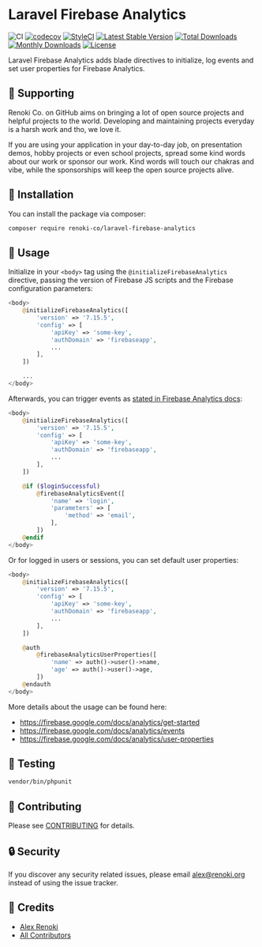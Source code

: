 Laravel Firebase Analytics
==========================

![CI](https://github.com/renoki-co/laravel-firebase-analytics/workflows/CI/badge.svg?branch=master)
[![codecov](https://codecov.io/gh/renoki-co/laravel-firebase-analytics/branch/master/graph/badge.svg)](https://codecov.io/gh/renoki-co/laravel-firebase-analytics/branch/master)
[![StyleCI](https://github.styleci.io/repos/282577033/shield?branch=master)](https://github.styleci.io/repos/282577033)
[![Latest Stable Version](https://poser.pugx.org/renoki-co/laravel-firebase-analytics/v/stable)](https://packagist.org/packages/renoki-co/laravel-firebase-analytics)
[![Total Downloads](https://poser.pugx.org/renoki-co/laravel-firebase-analytics/downloads)](https://packagist.org/packages/renoki-co/laravel-firebase-analytics)
[![Monthly Downloads](https://poser.pugx.org/renoki-co/laravel-firebase-analytics/d/monthly)](https://packagist.org/packages/renoki-co/laravel-firebase-analytics)
[![License](https://poser.pugx.org/renoki-co/laravel-firebase-analytics/license)](https://packagist.org/packages/renoki-co/laravel-firebase-analytics)

Laravel Firebase Analytics adds blade directives to initialize, log events and set user properties for Firebase Analytics.

## 🤝 Supporting

Renoki Co. on GitHub aims on bringing a lot of open source projects and helpful projects to the world. Developing and maintaining projects everyday is a harsh work and tho, we love it.

If you are using your application in your day-to-day job, on presentation demos, hobby projects or even school projects, spread some kind words about our work or sponsor our work. Kind words will touch our chakras and vibe, while the sponsorships will keep the open source projects alive.

## 🚀 Installation

You can install the package via composer:

```bash
composer require renoki-co/laravel-firebase-analytics
```

## 🙌 Usage

Initialize in your `<body>` tag using the `@initializeFirebaseAnalytics` directive, passing the version of Firebase JS scripts and the Firebase configuration parameters:

```php
<body>
    @initializeFirebaseAnalytics([
        'version' => '7.15.5',
        'config' => [
            'apiKey' => 'some-key',
            'authDomain' => 'firebaseapp',
            ...
        ],
    ])

    ...
</body>
```

Afterwards, you can trigger events as [stated in Firebase Analytics docs](https://firebase.google.com/docs/analytics/events):

```php
<body>
    @initializeFirebaseAnalytics([
        'version' => '7.15.5',
        'config' => [
            'apiKey' => 'some-key',
            'authDomain' => 'firebaseapp',
            ...
        ],
    ])

    @if ($loginSuccessful)
        @firebaseAnalyticsEvent([
            'name' => 'login',
            'parameters' => [
                'method' => 'email',
            ],
        ])
    @endif
</body>
```

Or for logged in users or sessions, you can set default user properties:

```php
<body>
    @initializeFirebaseAnalytics([
        'version' => '7.15.5',
        'config' => [
            'apiKey' => 'some-key',
            'authDomain' => 'firebaseapp',
            ...
        ],
    ])

    @auth
        @firebaseAnalyticsUserProperties([
            'name' => auth()->user()->name,
            'age' => auth()->user()->age,
        ])
    @endauth
</body>
```

More details about the usage can be found here:

- https://firebase.google.com/docs/analytics/get-started
- https://firebase.google.com/docs/analytics/events
- https://firebase.google.com/docs/analytics/user-properties

## 🐛 Testing

``` bash
vendor/bin/phpunit
```

## 🤝 Contributing

Please see [CONTRIBUTING](CONTRIBUTING.md) for details.

## 🔒  Security

If you discover any security related issues, please email alex@renoki.org instead of using the issue tracker.

## 🎉 Credits

- [Alex Renoki](https://github.com/rennokki)
- [All Contributors](../../contributors)
